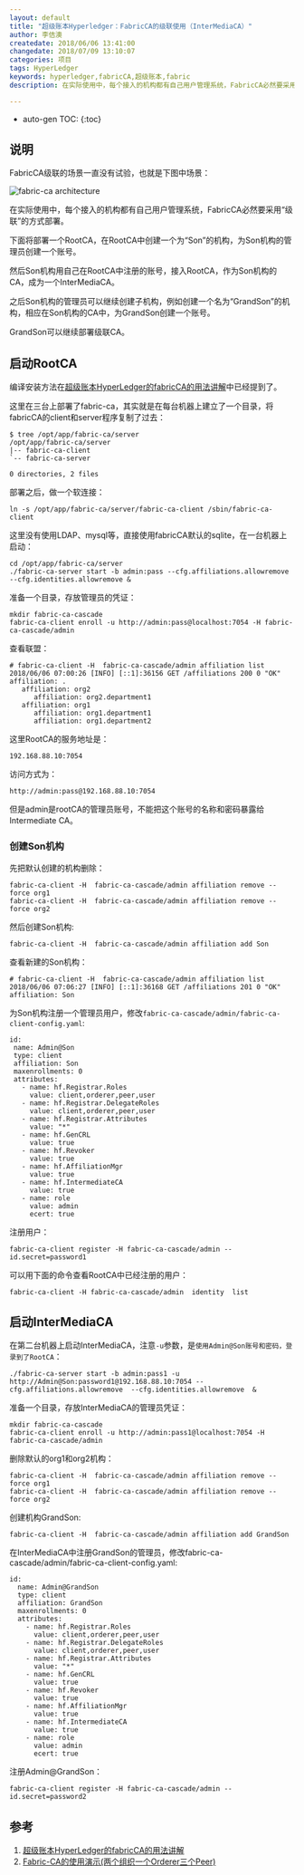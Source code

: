 ```yaml
---
layout: default
title: "超级账本Hyperledger：FabricCA的级联使用（InterMediaCA）"
author: 李佶澳
createdate: 2018/06/06 13:41:00
changedate: 2018/07/09 13:10:07
categories: 项目
tags: HyperLedger
keywords: hyperledger,fabricCA,超级账本,fabric
description: 在实际使用中，每个接入的机构都有自己用户管理系统，FabricCA必然要采用“级联”的方式部署

---
```


* auto-gen TOC:
{:toc}

## 说明

FabricCA级联的场景一直没有试验，也就是下图中场景：

![fabric-ca architecture](https://hyperledger-fabric-ca.readthedocs.io/en/latest/_images/fabric-ca.png)

在实际使用中，每个接入的机构都有自己用户管理系统，FabricCA必然要采用“级联”的方式部署。

下面将部署一个RootCA，在RootCA中创建一个为“Son”的机构，为Son机构的管理员创建一个账号。

然后Son机构用自己在RootCA中注册的账号，接入RootCA，作为Son机构的CA，成为一个InterMediaCA。

之后Son机构的管理员可以继续创建子机构，例如创建一个名为“GrandSon”的机构，相应在Son机构的CA中，为GrandSon创建一个账号。

GrandSon可以继续部署级联CA。

## 启动RootCA 

编译安装方法在[超级账本HyperLedger的fabricCA的用法讲解][1]中已经提到了。

这里在三台上部署了fabric-ca，其实就是在每台机器上建立了一个目录，将fabricCA的client和server程序复制了过去：

	$ tree /opt/app/fabric-ca/server
	/opt/app/fabric-ca/server
	|-- fabric-ca-client
	`-- fabric-ca-server
	
	0 directories, 2 files

部署之后，做一个软连接：

	ln -s /opt/app/fabric-ca/server/fabric-ca-client /sbin/fabric-ca-client

这里没有使用LDAP、mysql等，直接使用fabricCA默认的sqlite，在一台机器上启动：

	cd /opt/app/fabric-ca/server
	./fabric-ca-server start -b admin:pass --cfg.affiliations.allowremove  --cfg.identities.allowremove &

准备一个目录，存放管理员的凭证：

	mkdir fabric-ca-cascade
	fabric-ca-client enroll -u http://admin:pass@localhost:7054 -H fabric-ca-cascade/admin

查看联盟：

	# fabric-ca-client -H  fabric-ca-cascade/admin affiliation list
	2018/06/06 07:00:26 [INFO] [::1]:36156 GET /affiliations 200 0 "OK"
	affiliation: .
	   affiliation: org2
	      affiliation: org2.department1
	   affiliation: org1
	      affiliation: org1.department1
	      affiliation: org1.department2

这里RootCA的服务地址是：

	192.168.88.10:7054

访问方式为：

	http://admin:pass@192.168.88.10:7054

但是admin是rootCA的管理员账号，不能把这个账号的名称和密码暴露给Intermediate CA。

### 创建Son机构

先把默认创建的机构删除：

	fabric-ca-client -H  fabric-ca-cascade/admin affiliation remove --force org1
	fabric-ca-client -H  fabric-ca-cascade/admin affiliation remove --force org2

然后创建Son机构:

	fabric-ca-client -H  fabric-ca-cascade/admin affiliation add Son

查看新建的Son机构：

	# fabric-ca-client -H  fabric-ca-cascade/admin affiliation list
	2018/06/06 07:06:27 [INFO] [::1]:36168 GET /affiliations 201 0 "OK"
	affiliation: Son

为Son机构注册一个管理员用户，修改`fabric-ca-cascade/admin/fabric-ca-client-config.yaml`:

	id:
	 name: Admin@Son
	 type: client
	 affiliation: Son
	 maxenrollments: 0
	 attributes:
	   - name: hf.Registrar.Roles
	     value: client,orderer,peer,user
	   - name: hf.Registrar.DelegateRoles
	     value: client,orderer,peer,user
	   - name: hf.Registrar.Attributes
	     value: "*"
	   - name: hf.GenCRL
	     value: true
	   - name: hf.Revoker
	     value: true
	   - name: hf.AffiliationMgr
	     value: true
	   - name: hf.IntermediateCA
	     value: true
	   - name: role
	     value: admin
	     ecert: true

注册用户：

	fabric-ca-client register -H fabric-ca-cascade/admin --id.secret=password1

可以用下面的命令查看RootCA中已经注册的用户：

	fabric-ca-client -H fabric-ca-cascade/admin  identity  list

## 启动InterMediaCA

在第二台机器上启动InterMediaCA，注意`-u`参数，是`使用Admin@Son账号和密码，登录到了RootCA`：

	./fabric-ca-server start -b admin:pass1 -u http://Admin@Son:password1@192.168.88.10:7054 --cfg.affiliations.allowremove  --cfg.identities.allowremove  &

准备一个目录，存放InterMediaCA的管理员凭证：

	mkdir fabric-ca-cascade
	fabric-ca-client enroll -u http://admin:pass1@localhost:7054 -H fabric-ca-cascade/admin

删除默认的org1和org2机构：

	fabric-ca-client -H  fabric-ca-cascade/admin affiliation remove --force org1
	fabric-ca-client -H  fabric-ca-cascade/admin affiliation remove --force org2

创建机构GrandSon:

	fabric-ca-client -H  fabric-ca-cascade/admin affiliation add GrandSon

在InterMediaCA中注册GrandSon的管理员，修改fabric-ca-cascade/admin/fabric-ca-client-config.yaml: 

	id:
	  name: Admin@GrandSon
	  type: client
	  affiliation: GrandSon
	  maxenrollments: 0
	  attributes:
	    - name: hf.Registrar.Roles
	      value: client,orderer,peer,user
	    - name: hf.Registrar.DelegateRoles
	      value: client,orderer,peer,user
	    - name: hf.Registrar.Attributes
	      value: "*"
	    - name: hf.GenCRL
	      value: true
	    - name: hf.Revoker
	      value: true
	    - name: hf.AffiliationMgr
	      value: true
	    - name: hf.IntermediateCA
	      value: true
	    - name: role
	      value: admin
	      ecert: true

注册Admin@GrandSon：

	fabric-ca-client register -H fabric-ca-cascade/admin --id.secret=password2

## 参考

1. [超级账本HyperLedger的fabricCA的用法讲解][1]
2. [Fabric-CA的使用演示(两个组织一个Orderer三个Peer)][2]

[1]: http://www.lijiaocn.com/%E9%A1%B9%E7%9B%AE/2018/04/27/hyperledger-fabric-ca-usage.html "超级账本HyperLedger的fabricCA的用法讲解" 
[2]: http://www.lijiaocn.com/%E9%A1%B9%E7%9B%AE/2018/05/04/fabric-ca-example.html  "超级账本HyperLedger视频教程：Fabric-CA的使用演示(两个组织一个Orderer三个Peer)" 
